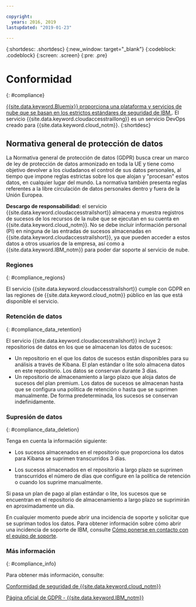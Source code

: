 ```yaml
---

copyright:
  years: 2016, 2019
lastupdated: "2019-01-23"

---
```



{:shortdesc: .shortdesc}
{:new_window: target="_blank"}
{:codeblock: .codeblock}
{:screen: .screen}
{:pre: .pre}


# Conformidad
{: #compliance}

[{{site.data.keyword.Bluemix}} proporciona una plataforma y servicios de nube que se basan en los estrictos estándares de seguridad de IBM.](/docs/security/compliance.html#compliance). El servicio {{site.data.keyword.cloudaccesstraillong}} es un servicio DevOps creado para {{site.data.keyword.cloud_notm}}. 
{:shortdesc}


## Normativa general de protección de datos

La Normativa general de protección de datos (GDPR) busca crear un marco de ley de protección de datos armonizado en toda la UE y tiene como objetivo devolver a los ciudadanos el control de sus datos personales, al tiempo que impone reglas estrictas sobre los que alojan y "procesan" estos datos, en cualquier lugar del mundo. La normativa también presenta reglas referentes a la libre circulación de datos personales dentro y fuera de la Unión Europea. 

**Descargo de responsabilidad:** el servicio {{site.data.keyword.cloudaccesstrailshort}} almacena y muestra registros de sucesos de los recursos de la nube que se ejecutan en su cuenta en {{site.data.keyword.cloud_notm}}. No se debe incluir información personal (PI) en ninguna de las entradas de sucesos almacenadas en {{site.data.keyword.cloudaccesstrailshort}}, ya que pueden acceder a estos datos a otros usuarios de la empresa, así como a {{site.data.keyword.IBM_notm}} para poder dar soporte al servicio de nube.

### Regiones
{: #compliance_regions}

El servicio {{site.data.keyword.cloudaccesstrailshort}} cumple con GDPR en las regiones de {{site.data.keyword.cloud_notm}} público en las que está disponible el servicio.


### Retención de datos
{: #compliance_data_retention}

El servicio {{site.data.keyword.cloudaccesstrailshort}} incluye 2 repositorios de datos en los que se almacenan los datos de sucesos: 

* Un repositorio en el que los datos de sucesos están disponibles para su análisis a través de Kibana. El plan estándar o lite solo almacena datos en este repositorio. Los datos se conservan durante 3 días.
* Un repositorio de almacenamiento a largo plazo que aloja datos de sucesos del plan premium. Los datos de sucesos se almacenan hasta que se configura una política de retención o hasta que se suprimen manualmente. De forma predeterminada, los sucesos se conservan indefinidamente.


### Supresión de datos
{: #compliance_data_deletion}

Tenga en cuenta la información siguiente:

* Los sucesos almacenados en el repositorio que proporciona los datos para Kibana se suprimen transcurridos 3 días.

* Los sucesos almacenados en el repositorio a largo plazo se suprimen transcurridos el número de días que configure en la política de retención o cuando los suprime manualmente. 



Si pasa un plan de pago al plan estándar o lite, los sucesos que se encuentran en el repositorio de almacenamiento a largo plazo se suprimirán en aproximadamente un día.

En cualquier momento puede abrir una incidencia de soporte y solicitar que se supriman todos los datos. Para obtener información sobre cómo abrir una incidencia de soporte de IBM, consulte [Cómo ponerse en contacto con el equipo de soporte](/docs/get-support/howtogetsupport.html#getting-customer-support).



### Más información
{: #compliance_info}

Para obtener más información, consulte:

[Conformidad de seguridad de {{site.data.keyword.cloud_notm}}](/docs/security/compliance.html#compliance)

[Página oficial de GDPR - {{site.data.keyword.IBM_notm}}](https://www.ibm.com/data-responsibility/gdpr/)



